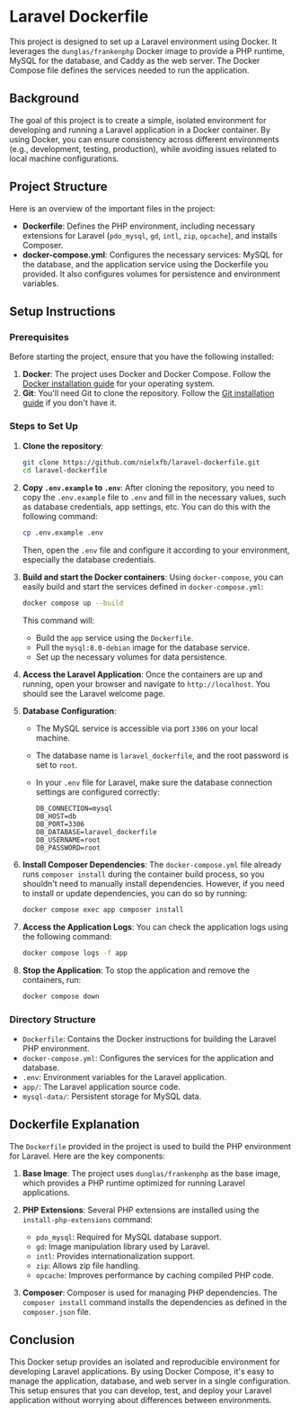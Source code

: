 # Laravel Dockerfile

This project is designed to set up a Laravel environment using Docker. It leverages the `dunglas/frankenphp` Docker image to provide a PHP runtime, MySQL for the database, and Caddy as the web server. The Docker Compose file defines the
services needed to run the application.

## Background

The goal of this project is to create a simple, isolated environment for developing and running a Laravel application in a Docker container. By using Docker, you can ensure consistency across different environments (e.g., development, testing, production), while avoiding issues related to local machine configurations.

## Project Structure

Here is an overview of the important files in the project:

- **Dockerfile**: Defines the PHP environment, including necessary extensions for Laravel (`pdo_mysql`, `gd`, `intl`, `zip`, `opcache`), and installs Composer.
- **docker-compose.yml**: Configures the necessary services: MySQL for the database, and the application service using the Dockerfile you provided. It also configures volumes for persistence and environment variables.

## Setup Instructions

### Prerequisites

Before starting the project, ensure that you have the following installed:

1. **Docker**: The project uses Docker and Docker Compose. Follow the [Docker installation guide](https://docs.docker.com/get-docker/) for your operating system.
2. **Git**: You'll need Git to clone the repository. Follow the [Git installation guide](https://git-scm.com/book/en/v2/Getting-Started-Installing-Git) if you don't have it.

### Steps to Set Up

1. **Clone the repository**:
   ```bash
   git clone https://github.com/nielxfb/laravel-dockerfile.git
   cd laravel-dockerfile
   ```

2. **Copy `.env.example` to `.env`**:
   After cloning the repository, you need to copy the `.env.example` file to `.env` and fill in the necessary values, such as database credentials, app settings, etc. You can do this with the following command:

   ```bash
   cp .env.example .env
   ```

   Then, open the `.env` file and configure it according to your environment, especially the database credentials.

3. **Build and start the Docker containers**:
   Using `docker-compose`, you can easily build and start the services defined in `docker-compose.yml`:

   ```bash
   docker compose up --build
   ```

   This command will:

   * Build the `app` service using the `Dockerfile`.
   * Pull the `mysql:8.0-debian` image for the database service.
   * Set up the necessary volumes for data persistence.

4. **Access the Laravel Application**:
   Once the containers are up and running, open your browser and navigate to `http://localhost`. You should see the Laravel welcome page.

5. **Database Configuration**:

   * The MySQL service is accessible via port `3306` on your local machine.
   * The database name is `laravel_dockerfile`, and the root password is set to `root`.
   * In your `.env` file for Laravel, make sure the database connection settings are configured correctly:

     ```env
     DB_CONNECTION=mysql
     DB_HOST=db
     DB_PORT=3306
     DB_DATABASE=laravel_dockerfile
     DB_USERNAME=root
     DB_PASSWORD=root
     ```

6. **Install Composer Dependencies**:
   The `docker-compose.yml` file already runs `composer install` during the container build process, so you shouldn't need to manually install dependencies. However, if you need to install or update dependencies, you can do so by running:

   ```bash
   docker compose exec app composer install
   ```

7. **Access the Application Logs**:
   You can check the application logs using the following command:

   ```bash
   docker compose logs -f app
   ```

8. **Stop the Application**:
   To stop the application and remove the containers, run:

   ```bash
   docker compose down
   ```

### Directory Structure

* `Dockerfile`: Contains the Docker instructions for building the Laravel PHP environment.
* `docker-compose.yml`: Configures the services for the application and database.
* `.env`: Environment variables for the Laravel application.
* `app/`: The Laravel application source code.
* `mysql-data/`: Persistent storage for MySQL data.

## Dockerfile Explanation

The `Dockerfile` provided in the project is used to build the PHP environment for Laravel. Here are the key components:

1. **Base Image**: The project uses `dunglas/frankenphp` as the base image, which provides a PHP runtime optimized for running Laravel applications.
2. **PHP Extensions**: Several PHP extensions are installed using the `install-php-extensions` command:

   * `pdo_mysql`: Required for MySQL database support.
   * `gd`: Image manipulation library used by Laravel.
   * `intl`: Provides internationalization support.
   * `zip`: Allows zip file handling.
   * `opcache`: Improves performance by caching compiled PHP code.
3. **Composer**: Composer is used for managing PHP dependencies. The `composer install` command installs the dependencies as defined in the `composer.json` file.

## Conclusion

This Docker setup provides an isolated and reproducible environment for developing Laravel applications. By using Docker Compose, it's easy to manage the application, database, and web server in a single configuration. This setup ensures that you can develop, test, and deploy your Laravel application without worrying about differences between environments.
